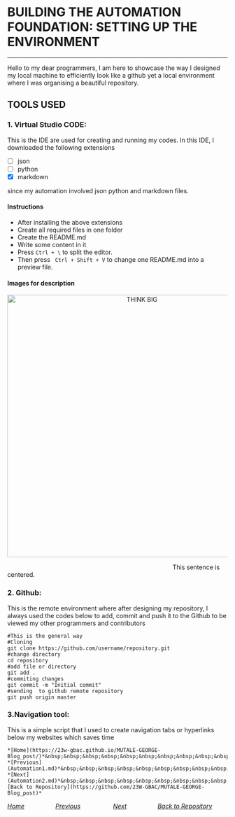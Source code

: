 # BUILDING THE AUTOMATION FOUNDATION: SETTING UP THE ENVIRONMENT
---
Hello to my dear programmers, I am here to showcase the way I designed my local machine to efficiently look like a github yet a local environment where I was organising a beautiful repository.

## TOOLS USED
### 1. Virtual Studio CODE: 
This is the IDE are used for creating and running my codes.
In this IDE, I downloaded the following extensions
- [ ] json
- [ ] python
- [x] markdown

since my automation involved json python and markdown files.
#### Instructions
- After installing the above extensions
- Create all required files in one folder
- Create the README.md 
- Write some content in it
- Press ``` Ctrl + \ ``` to split the editor.
- Then press ``` Ctrl + Shift + V``` to change one README.md into a preview file.
#### Images for description 
<p align="center">
  <img src="https://github.com/23W-GBAC/MUTALE-GEORGE-Blog_post/assets/148863672/91ef068f-6309-486b-977e-18664d930141" alt="THINK BIG" width="600">

&nbsp;&nbsp;&nbsp;&nbsp;&nbsp;&nbsp;&nbsp;&nbsp;&nbsp;&nbsp;&nbsp;&nbsp;&nbsp;&nbsp;&nbsp;&nbsp;&nbsp;&nbsp;&nbsp;&nbsp;&nbsp;&nbsp;&nbsp;&nbsp;&nbsp;&nbsp;&nbsp;&nbsp;&nbsp;&nbsp;&nbsp;&nbsp;&nbsp;&nbsp;&nbsp;&nbsp;&nbsp;&nbsp;&nbsp;&nbsp;&nbsp;&nbsp;&nbsp;&nbsp;&nbsp;&nbsp;&nbsp;&nbsp;&nbsp;&nbsp;&nbsp;&nbsp;&nbsp;&nbsp;&nbsp;&nbsp;&nbsp;&nbsp;&nbsp;&nbsp;&nbsp;&nbsp;&nbsp;&nbsp;&nbsp;&nbsp;&nbsp;&nbsp;&nbsp;&nbsp;&nbsp;&nbsp;&nbsp;&nbsp;&nbsp;&nbsp;&nbsp;&nbsp;&nbsp;&nbsp;&nbsp;&nbsp;&nbsp;&nbsp;&nbsp;&nbsp;&nbsp;&nbsp;&nbsp;&nbsp;&nbsp;&nbsp;&nbsp;&nbsp;&nbsp;&nbsp;This sentence is centered.

### 2. Github:
This is the remote environment where after designing my repository, I always used the codes below to add, commit and push it to the Github to be viewed my other programmers and contributors 

```
#This is the general way
#Cloning
git clone https://github.com/username/repository.git
#change directory
cd repository
#add file or directory
git add .
#commiting changes
git commit -m "Initial commit"
#sending  to github remote repository
git push origin master

```
### 3.Navigation tool:
This is a simple script that I used to create navigation tabs or hyperlinks below my websites which saves time

```
*[Home](https://23w-gbac.github.io/MUTALE-GEORGE-Blog_post/)*&nbsp;&nbsp;&nbsp;&nbsp;&nbsp;&nbsp;&nbsp;&nbsp;&nbsp;&nbsp;&nbsp;&nbsp;&nbsp;&nbsp;&nbsp;&nbsp;&nbsp; *[Previous](Automation1.md)*&nbsp;&nbsp;&nbsp;&nbsp;&nbsp;&nbsp;&nbsp;&nbsp;&nbsp;&nbsp;&nbsp;&nbsp;&nbsp;&nbsp;&nbsp;&nbsp;&nbsp;&nbsp; *[Next](Automation2.md)*&nbsp;&nbsp;&nbsp;&nbsp;&nbsp;&nbsp;&nbsp;&nbsp;&nbsp;&nbsp;&nbsp;&nbsp;&nbsp;&nbsp;&nbsp;&nbsp;&nbsp;&nbsp;*[Back to Repository](https://github.com/23W-GBAC/MUTALE-GEORGE-Blog_post)*
```

*[Home](https://23w-gbac.github.io/MUTALE-GEORGE-Blog_post/)*&nbsp;&nbsp;&nbsp;&nbsp;&nbsp;&nbsp;&nbsp;&nbsp;&nbsp;&nbsp;&nbsp;&nbsp;&nbsp;&nbsp;&nbsp;&nbsp;&nbsp; *[Previous](Automation1.md)*&nbsp;&nbsp;&nbsp;&nbsp;&nbsp;&nbsp;&nbsp;&nbsp;&nbsp;&nbsp;&nbsp;&nbsp;&nbsp;&nbsp;&nbsp;&nbsp;&nbsp;&nbsp; *[Next](Automation3.md)*&nbsp;&nbsp;&nbsp;&nbsp;&nbsp;&nbsp;&nbsp;&nbsp;&nbsp;&nbsp;&nbsp;&nbsp;&nbsp;&nbsp;&nbsp;&nbsp;&nbsp;&nbsp;*[Back to Repository](https://github.com/23W-GBAC/MUTALE-GEORGE-Blog_post)*
